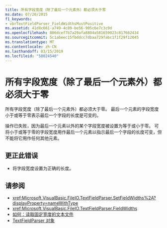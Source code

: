 ```yaml
---
title: 所有字段宽度（除了最后一个元素外）都必须大于零
ms.date: 07/20/2015
f1_keywords:
- vbrTextFieldParser_FieldWidthsMustPositive
ms.assetid: 41d8c661-a749-4c89-be56-905c6e7c3c9d
ms.openlocfilehash: 806dcef7b7a29afa8804a581659023c817662434
ms.sourcegitcommit: 5c1abeec15fbddcc7dbaa729fabc1f1f29f12045
ms.translationtype: MT
ms.contentlocale: zh-CN
ms.lasthandoff: 03/15/2019
ms.locfileid: "58024540"
---
```

# <a name="all-field-widths-except-the-last-element-must-be-greater-than-zero"></a>所有字段宽度（除了最后一个元素外）都必须大于零
所有字段宽度（除了最后一个元素外）都必须大于零。 最后一个元素的字段宽度小于或等于零表示最后一个字段的长度是可变的。  
  
 操作已失败，因为最后一个元素以外的某个字段宽度被设置为等于或小于零。 可将小于或等于零的字段宽度用作最后一个元素以指示最后一个字段的长度可变，但不能将它用作任何其他元素。  
  
## <a name="to-correct-this-error"></a>更正此错误  
  
-   将字段宽度设置为正确的长度。  
  
## <a name="see-also"></a>请参阅

- <xref:Microsoft.VisualBasic.FileIO.TextFieldParser.SetFieldWidths%2A?displayProperty=nameWithType>
- <xref:Microsoft.VisualBasic.FileIO.TextFieldParser.FieldWidths>
- [如何：读取固定宽度的文本文件](../../visual-basic/developing-apps/programming/drives-directories-files/how-to-read-from-fixed-width-text-files.md)
- [TextFieldParser 对象](../../visual-basic/language-reference/objects/textfieldparser-object.md)
